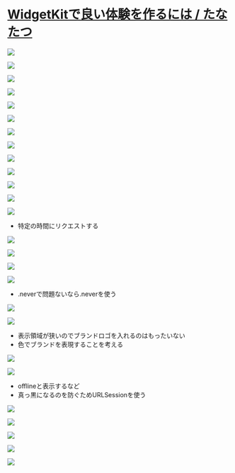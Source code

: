# [WidgetKitで良い体験を作るには / たなたつ](https://www.youtube.com/watch?v=9KOCwj9BMD0)

![](https://i.imgur.com/JpqVopV.jpg)

![](https://i.imgur.com/oSkc56Y.jpg)

![](https://i.imgur.com/PGYB6o9.jpg)

![](https://i.imgur.com/84YLDUA.jpg)

![](https://i.imgur.com/mx6jA3C.jpg)

![](https://i.imgur.com/HW9yx2s.jpg)

![](https://i.imgur.com/TiyGfbx.jpg)

![](https://i.imgur.com/yxZFKFr.jpg)

![](https://i.imgur.com/e3h4DPD.jpg)

![](https://i.imgur.com/MnUiZiy.jpg)

![](https://i.imgur.com/tZts8G6.jpg)

![](https://i.imgur.com/qYGwNpp.jpg)

![](https://i.imgur.com/VDrCx6k.jpg)

- 特定の時間にリクエストする

![](https://i.imgur.com/hqddtuO.jpg)

![](https://i.imgur.com/tt0hNfC.jpg)

![](https://i.imgur.com/ItsUmOd.jpg)

![](https://i.imgur.com/OAHfGEP.jpg)

- .neverで問題ないなら.neverを使う

![](https://i.imgur.com/NOCO2qj.jpg)

![](https://i.imgur.com/n4nFahZ.jpg)

- 表示領域が狭いのでブランドロゴを入れるのはもったいない
- 色でブランドを表現することを考える

![](https://i.imgur.com/3lqJugA.jpg)

![](https://i.imgur.com/O1oas9O.jpg)

- offlineと表示するなど
- 真っ黒になるのを防ぐためURLSessionを使う

![](https://i.imgur.com/tphiT7l.jpg)

![](https://i.imgur.com/GTWgibT.jpg)

![](https://i.imgur.com/bqkvbfY.jpg)

![](https://i.imgur.com/Eg5YPYZ.jpg)

![](https://i.imgur.com/3p6nF9U.jpg)
